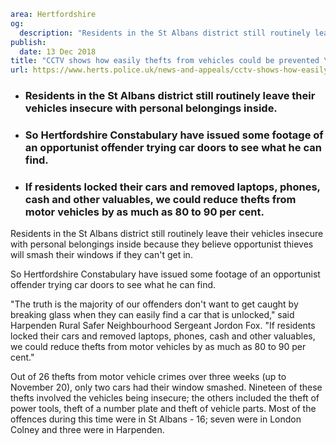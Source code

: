 ```yaml
area: Hertfordshire
og:
  description: "Residents in the St Albans district still routinely leave their vehicles insecure with personal belongings inside because they believe opportunist thieves will smash their windows if they can\u2019t get in."
publish:
  date: 13 Dec 2018
title: "CCTV shows how easily thefts from vehicles could be prevented \u2013 St Albans"
url: https://www.herts.police.uk/news-and-appeals/cctv-shows-how-easily-thefts-from-vehicles-could-be-prevented-StAlbans2160F
```

* ### Residents in the St Albans district still routinely leave their vehicles insecure with personal belongings inside.

 * ### So Hertfordshire Constabulary have issued some footage of an opportunist offender trying car doors to see what he can find.

 * ### If residents locked their cars and removed laptops, phones, cash and other valuables, we could reduce thefts from motor vehicles by as much as 80 to 90 per cent.

Residents in the St Albans district still routinely leave their vehicles insecure with personal belongings inside because they believe opportunist thieves will smash their windows if they can't get in.

So Hertfordshire Constabulary have issued some footage of an opportunist offender trying car doors to see what he can find.

"The truth is the majority of our offenders don't want to get caught by breaking glass when they can easily find a car that is unlocked," said Harpenden Rural Safer Neighbourhood Sergeant Jordon Fox. "If residents locked their cars and removed laptops, phones, cash and other valuables, we could reduce thefts from motor vehicles by as much as 80 to 90 per cent."

Out of 26 thefts from motor vehicle crimes over three weeks (up to November 20), only two cars had their window smashed. Nineteen of these thefts involved the vehicles being insecure; the others included the theft of power tools, theft of a number plate and theft of vehicle parts. Most of the offences during this time were in St Albans - 16; seven were in London Colney and three were in Harpenden.
